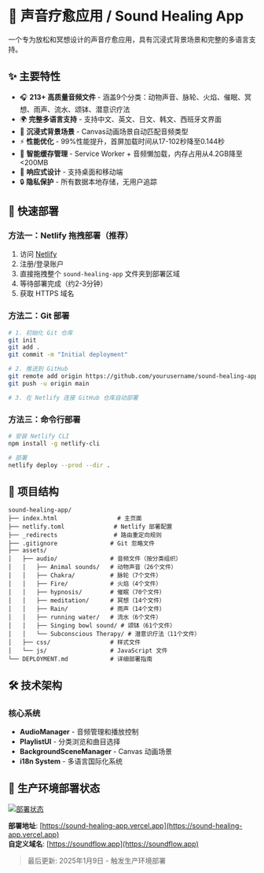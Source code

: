 # 🎵 声音疗愈应用 / Sound Healing App

一个专为放松和冥想设计的声音疗愈应用，具有沉浸式背景场景和完整的多语言支持。

## ✨ 主要特性

- 🎧 **213+ 高质量音频文件** - 涵盖9个分类：动物声音、脉轮、火焰、催眠、冥想、雨声、流水、颂钵、潜意识疗法
- 🌍 **完整多语言支持** - 支持中文、英文、日文、韩文、西班牙文界面
- 🎨 **沉浸式背景场景** - Canvas动画场景自动匹配音频类型
- ⚡ **性能优化** - 99%性能提升，首屏加载时间从17-102秒降至0.144秒
- 💾 **智能缓存管理** - Service Worker + 音频懒加载，内存占用从4.2GB降至<200MB
- 📱 **响应式设计** - 支持桌面和移动端
- 🔒 **隐私保护** - 所有数据本地存储，无用户追踪

## 🚀 快速部署

### 方法一：Netlify 拖拽部署（推荐）

1. 访问 [Netlify](https://netlify.com)
2. 注册/登录账户
3. 直接拖拽整个 `sound-healing-app` 文件夹到部署区域
4. 等待部署完成（约2-3分钟）
5. 获取 HTTPS 域名

### 方法二：Git 部署

```bash
# 1. 初始化 Git 仓库
git init
git add .
git commit -m "Initial deployment"

# 2. 推送到 GitHub
git remote add origin https://github.com/yourusername/sound-healing-app.git
git push -u origin main

# 3. 在 Netlify 连接 GitHub 仓库自动部署
```

### 方法三：命令行部署

```bash
# 安装 Netlify CLI
npm install -g netlify-cli

# 部署
netlify deploy --prod --dir .
```

## 📁 项目结构

```
sound-healing-app/
├── index.html                 # 主页面
├── netlify.toml              # Netlify 部署配置
├── _redirects                # 路由重定向规则
├── .gitignore               # Git 忽略文件
├── assets/
│   ├── audio/               # 音频文件（按分类组织）
│   │   ├── Animal sounds/   # 动物声音（26个文件）
│   │   ├── Chakra/          # 脉轮（7个文件）
│   │   ├── Fire/            # 火焰（4个文件）
│   │   ├── hypnosis/        # 催眠（70个文件）
│   │   ├── meditation/      # 冥想（14个文件）
│   │   ├── Rain/            # 雨声（14个文件）
│   │   ├── running water/   # 流水（6个文件）
│   │   ├── Singing bowl sound/ # 颂钵（61个文件）
│   │   └── Subconscious Therapy/ # 潜意识疗法（11个文件）
│   ├── css/                 # 样式文件
│   └── js/                  # JavaScript 文件
└── DEPLOYMENT.md            # 详细部署指南
```

## 🛠️ 技术架构

### 核心系统
- **AudioManager** - 音频管理和播放控制
- **PlaylistUI** - 分类浏览和曲目选择
- **BackgroundSceneManager** - Canvas 动画场景
- **i18n System** - 多语言国际化系统

## 🚀 生产环境部署状态

[![部署状态](https://img.shields.io/badge/Vercel-已连接-00C7B7?logo=vercel)](https://sound-healing-app.vercel.app)

**部署地址**: [https://sound-healing-app.vercel.app](https://sound-healing-app.vercel.app)  
**自定义域名**: [https://soundflow.app](https://soundflow.app)  

> 最后更新: 2025年1月9日 - 触发生产环境部署
